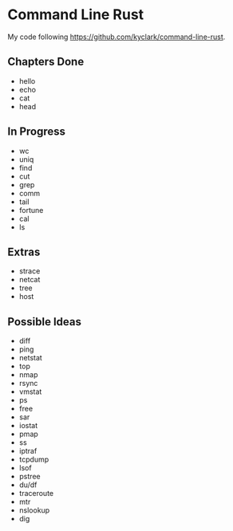 # Command Line Rust

My code following <https://github.com/kyclark/command-line-rust>.

## Chapters Done

- hello
- echo
- cat
- head

## In Progress

- wc
- uniq
- find
- cut
- grep
- comm
- tail
- fortune
- cal
- ls

## Extras

- strace
- netcat
- tree
- host

## Possible Ideas

- diff
- ping
- netstat
- top
- nmap
- rsync
- vmstat
- ps
- free
- sar
- iostat
- pmap
- ss
- iptraf
- tcpdump
- lsof
- pstree
- du/df
- traceroute
- mtr
- nslookup
- dig
